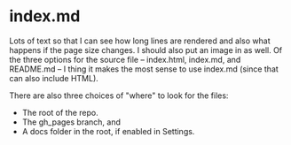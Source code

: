 # index.md

Lots of text so that I can see how long lines are rendered and also what happens if the page size changes. I should also put an image in as well. Of the three options for the source file – index.html, index.md, and README.md – I thing it makes the most sense to use index.md (since that can also include HTML).

There are also three choices of "where" to look for the files:

* The root of the repo.
* The gh_pages branch, and
* A docs folder in the root, if enabled in Settings.
